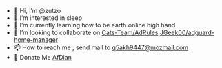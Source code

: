 - 👋 Hi, I’m @zutzo
- 👀 I’m interested in sleep
- 🌱 I’m currently learning how to be earth online high hand
- 💞️ I’m looking to collaborate on [Cats-Team/AdRules](https://github.com/Cats-Team/AdRules)  [JGeek00/adguard-home-manager](https://github.com/JGeek00/adguard-home-manager) 
- 📫 How to reach me , send mail to q5akh9447@mozmail.com
- 💞️ Donate Me [AfDian](https://afdian.com/a/ice0721)

<!---
zutzo/zutzo is a ✨ special ✨ repository because its `README.md` (this file) appears on your GitHub profile.
You can click the Preview link to take a look at your changes.
--->
